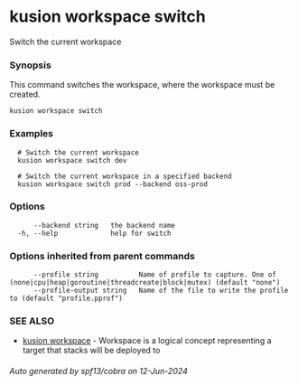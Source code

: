 # kusion workspace switch

Switch the current workspace

### Synopsis

This command switches the workspace, where the workspace must be created.

```
kusion workspace switch
```

### Examples

```
  # Switch the current workspace
  kusion workspace switch dev
  
  # Switch the current workspace in a specified backend
  kusion workspace switch prod --backend oss-prod
```

### Options

```
      --backend string   the backend name
  -h, --help             help for switch
```

### Options inherited from parent commands

```
      --profile string          Name of profile to capture. One of (none|cpu|heap|goroutine|threadcreate|block|mutex) (default "none")
      --profile-output string   Name of the file to write the profile to (default "profile.pprof")
```

### SEE ALSO

* [kusion workspace](kusion-workspace.md)	 - Workspace is a logical concept representing a target that stacks will be deployed to

###### Auto generated by spf13/cobra on 12-Jun-2024

